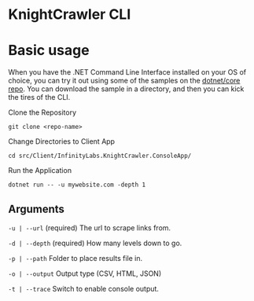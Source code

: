 # KnightCrawler CLI

# Basic usage

When you have the .NET Command Line Interface installed on your OS of choice, you can try it out using some of the samples on the [dotnet/core repo](https://github.com/dotnet/core/tree/master/samples). You can download the sample in a directory, and then you can kick the tires of the CLI.


Clone the Repository

    git clone <repo-name>

Change Directories to Client App

    cd src/Client/InfinityLabs.KnightCrawler.ConsoleApp/

Run the Application

    dotnet run -- -u mywebsite.com -depth 1


## Arguments

`-u | --url` (required) The url to scrape links from.

`-d | --depth` (required) How many levels down to go.

`-p | --path` Folder to place results file in.

`-o | --output` Output type (CSV, HTML, JSON)

`-t | --trace` Switch to enable console output.